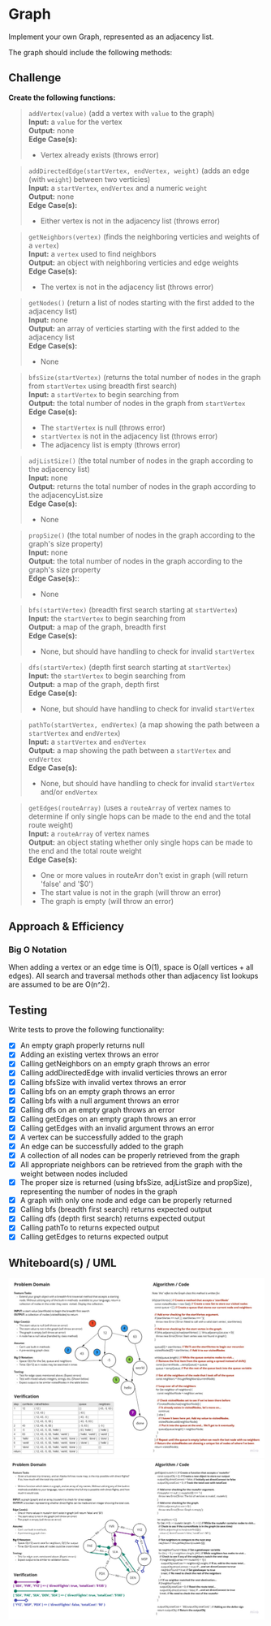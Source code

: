 # Graph

Implement your own Graph, represented as an adjacency list.

The graph should include the following methods:

## Challenge

**Create the following functions:**

>`addVertex(value)` (add a vertex with `value` to the graph)  
>**Input:** a `value` for the vertex  
>**Output:** none  
>**Edge Case(s):**
>- Vertex already exists (throws error)

>`addDirectedEdge(startVertex, endVertex, weight)` (adds an edge (with `weight`) between two verticies)  
>**Input:** a `startVertex`, `endVertex` and a numeric `weight`  
>**Output:** none  
>**Edge Case(s):**  
>- Either vertex is not in the adjacency list (throws error)

>`getNeighbors(vertex)` (finds the neighboring verticies and weights of a `vertex`)  
>**Input:** a `vertex` used to find neighbors  
>**Output:** an object with neighboring verticies and edge weights  
>**Edge Case(s):**
>- The vertex is not in the adjacency list (throws error)

>`getNodes()` (return a list of nodes starting with the first added to the adjacency list)  
>**Input:** none  
>**Output:** an array of verticies starting with the first added to the adjacency list  
>**Edge Case(s):**
>- None

>`bfsSize(startVertex)` (returns the total number of nodes in the graph from `startVertex` using breadth first search)  
>**Input:** a `startVertex` to begin searching from  
>**Output:** the total number of nodes in the graph from `startVertex`  
>**Edge Case(s):**
>- The `startVertex` is null (throws error)
>- `startVertex` is not in the adjacency list (throws error)
>- The adjacency list is empty (throws error)

>`adjListSize()` (the total number of nodes in the graph according to the adjacency list)  
>**Input:** none  
>**Output:** returns the total number of nodes in the graph according to the adjacencyList.size  
>**Edge Case(s):**
>- None

>`propSize()` (the total number of nodes in the graph according to the graph's size property)  
>**Input:** none  
>**Output:** the total number of nodes in the graph according to the graph's size property  
>**Edge Case(s):**:
>- None

>`bfs(startVertex)` (breadth first search starting at `startVertex`)  
>**Input:** the `startVertex` to begin searching from  
>**Output:** a map of the graph, breadth first  
>**Edge Case(s):**
>- None, but should have handling to check for invalid `startVertex`

>`dfs(startVertex)` (depth first search starting at `startVertex`)  
>**Input:** the `startVertex` to begin searching from  
>**Output:** a map of the graph, depth first  
>**Edge Case(s):**
>- None, but should have handling to check for invalid `startVertex`

>`pathTo(startVertex, endVertex)` (a map showing the path between a `startVertex` and `endVertex`)  
>**Input:** a `startVertex` and `endVertex`  
>**Output:** a map showing the path between a `startVertex` and `endVertex`  
>**Edge Case(s):**
>- None, but should have handling to check for invalid `startVertex` and/or `endVertex`

>`getEdges(routeArray)` (uses a `routeArray` of vertex names to determine if only single hops can be made to the end and the total route weight)  
>**Input:** a `routeArray` of vertex names  
>**Output:** an object stating whether only single hops can be made to the end and the total route weight  
>**Edge Case(s):**
>- One or more values in routeArr don't exist in graph (will return 'false' and '$0')
>- The start value is not in the graph (will throw an error)
>- The graph is empty (will throw an error)

## Approach & Efficiency

### Big O Notation

When adding a vertex or an edge time is O(1), space is O(all vertices + all edges). All search and traversal methods other than adjacency list lookups are assumed to be are O(n^2).

## Testing

Write tests to prove the following functionality:

- [X] An empty graph properly returns null
- [X] Adding an existing vertex throws an error
- [X] Calling getNeighbors on an empty graph throws an error
- [X] Calling addDirectedEdge with invalid verticies throws an error
- [X] Calling bfsSize with invalid vertex throws an error
- [X] Calling bfs on an empty graph throws an error
- [X] Calling bfs with a null argument throws an error
- [X] Calling dfs on an empty graph throws an error
- [X] Calling getEdges on an empty graph throws an error
- [X] Calling getEdges with an invalid argument throws an error
- [X] A vertex can be successfully added to the graph
- [X] An edge can be successfully added to the graph
- [X] A collection of all nodes can be properly retrieved from the graph
- [X] All appropriate neighbors can be retrieved from the graph with the weight between nodes included
- [X] The proper size is returned (using bfsSize, adjListSize and propSize), representing the number of nodes in the graph
- [X] A graph with only one node and edge can be properly returned
- [X] Calling bfs (breadth first search) returns expected output
- [X] Calling dfs (depth first search) returns expected output
- [X] Calling pathTo to returns expected output
- [X] Calling getEdges to returns expected output

## Whiteboard(s) / UML

![Whiteboard](./assets/CodeChallenge36-WhiteboardSS.jpg)
![Whiteboard](./assets/CodeChallenge37-WhiteboardSS.jpg)
